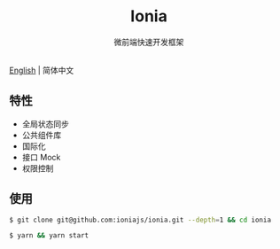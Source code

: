 <h1 align="center">Ionia</h1>

<div align="center">
微前端快速开发框架
</div>
<br/>

[English](./README.md) | 简体中文

## 特性

- 全局状态同步
- 公共组件库
- 国际化
- 接口 Mock
- 权限控制

## 使用

```bash
$ git clone git@github.com:ioniajs/ionia.git --depth=1 && cd ionia

$ yarn && yarn start
```
